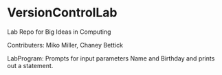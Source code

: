 # VersionControlLab
Lab Repo for Big Ideas in Computing

Contributers: Miko Miller, Chaney Bettick

LabProgram:
Prompts for input parameters Name and Birthday and prints out a statement.
